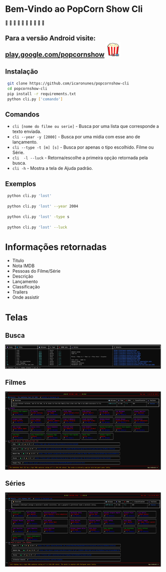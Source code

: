 # Bem-Vindo ao PopCorn Show Cli
:corn: :corn: :corn: :corn: :corn: :corn: :corn: :corn: :corn: :corn:
## Para a versão Android visite: [play.google.com/popcornshow](https://play.google.com/store/apps/details?id=br.com.icaro.filme) ![alt text](assets/popcorn.png)



## Instalação
``` bash
 git clone https://github.com/icaronunes/popcornshow-cli
 cd popcornshow-cli
 pip install -r requirements.txt
 python cli.py ['comando']
```

## Comandos

* `cli [nome do filme ou serie]` - Busca por uma lista que corresponde a texto enviada.
* `cli --year -y [2000]` - Busca por uma midia com esse ano de lançamento.
* `cli --type -t [m] [s]` - Busca por apenas o tipo escolhido. Filme ou Série.
* `cli  -l --luck` - Retorna/escolhe a primeira opção retornada pela busca.
* `cli -h` - Mostra a tela de Ajuda padrão.

## Exemplos

```bash
 python cli.py 'lost'
 
 python cli.py 'lost' --year 2004

 python cli.py 'lost' -type s    

 python cli.py 'lost' --luck
```

# Informações retornadas
- Titulo
- Nota IMDB
- Pessoas do Filme/Série
- Descrição
- Lançamento
- Classificação
- Trailers
- Onde assistir   

# Telas
## Busca 
![](assets/cli_search.png)

## Filmes
![](assets/show_movie.png)  
  
## Séries
![](assets/show_serie.png)  
